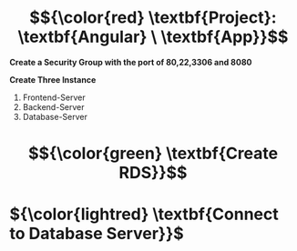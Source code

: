 # $${\color{red} \textbf{Project}: \textbf{Angular} \ \textbf{App}}$$
**Create a Security Group with the port of 80,22,3306 and 8080**

**Create Three Instance**

1. Frontend-Server
2. Backend-Server
3. Database-Server

# $${\color{green} \textbf{Create RDS}}$$



# ${\color{lightred} \textbf{Connect to Database Server}}$
